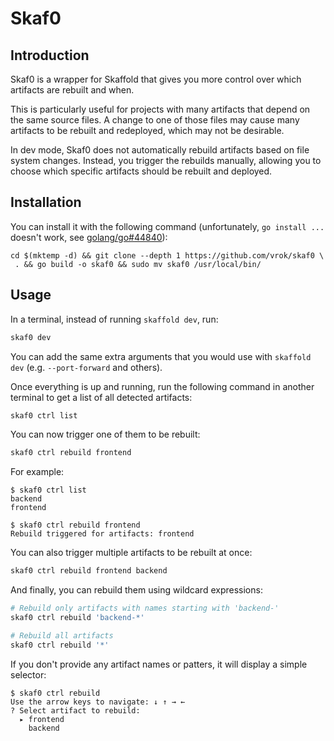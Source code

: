 # Skaf0

## Introduction

Skaf0 is a wrapper for Skaffold that gives you more control over which artifacts are rebuilt and when.

This is particularly useful for projects with many artifacts that depend on the same source files. A change to one of those files may cause many artifacts to be rebuilt and redeployed, which may not be desirable.

In dev mode, Skaf0 does not automatically rebuild artifacts based on file system changes. Instead, you trigger the rebuilds manually, allowing you to choose which specific artifacts should be rebuilt and deployed.

## Installation

You can install it with the following command (unfortunately, `go install ...` doesn't work, see [golang/go#44840](https://github.com/golang/go/issues/44840)):

```
cd $(mktemp -d) && git clone --depth 1 https://github.com/vrok/skaf0 \
 . && go build -o skaf0 && sudo mv skaf0 /usr/local/bin/
 ```

## Usage

In a terminal, instead of running `skaffold dev`, run:

```sh
skaf0 dev
```

You can add the same extra arguments that you would use with `skaffold dev` (e.g. `--port-forward` and others).

Once everything is up and running, run the following command in another terminal to get a list of all detected artifacts:

```sh
skaf0 ctrl list
```

You can now trigger one of them to be rebuilt:

```sh
skaf0 ctrl rebuild frontend
```

For example:

```
$ skaf0 ctrl list
backend
frontend

$ skaf0 ctrl rebuild frontend
Rebuild triggered for artifacts: frontend
```

You can also trigger multiple artifacts to be rebuilt at once:

```sh
skaf0 ctrl rebuild frontend backend
```

And finally, you can rebuild them using wildcard expressions:

```sh
# Rebuild only artifacts with names starting with 'backend-'
skaf0 ctrl rebuild 'backend-*'

# Rebuild all artifacts
skaf0 ctrl rebuild '*'
```

If you don't provide any artifact names or patters, it will display a simple selector:

```
$ skaf0 ctrl rebuild
Use the arrow keys to navigate: ↓ ↑ → ←
? Select artifact to rebuild:
  ▸ frontend
    backend
```

